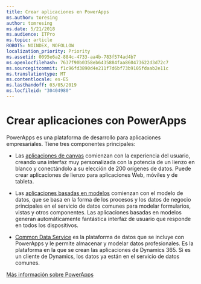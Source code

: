 ```yaml
---
title: Crear aplicaciones en PowerApps
ms.author: toresing
author: tomresing
ms.date: 5/21/2018
ms.audience: ITPro
ms.topic: article
ROBOTS: NOINDEX, NOFOLLOW
localization_priority: Priority
ms.assetid: 0095e6a2-884c-4733-aa4b-783f574ad4b7
ms.openlocfilehash: 7637f90b0358eb6435884faa860473622d3d72c7
ms.sourcegitcommit: f1c96fd3890d4e211f7d6bf73b9105fdaab2e11c
ms.translationtype: MT
ms.contentlocale: es-ES
ms.lasthandoff: 03/05/2019
ms.locfileid: "30404980"
---
```

# <a name="create-apps-with-powerapps"></a>Crear aplicaciones con PowerApps

PowerApps es una plataforma de desarrollo para aplicaciones empresariales. Tiene tres componentes principales: 
  
- Las [aplicaciones de canvas](https://go.microsoft.com/fwlink/?linkid=874495) comienzan con la experiencia del usuario, creando una interfaz muy personalizada con la potencia de un lienzo en blanco y conectándolo a su elección de 200 orígenes de datos. Puede crear aplicaciones de lienzo para aplicaciones Web, móviles y de tableta. 
    
- Las [aplicaciones basadas en modelos](https://go.microsoft.com/fwlink/?linkid=874496) comienzan con el modelo de datos, que se basa en la forma de los procesos y los datos de negocio principales en el servicio de datos comunes para modelar formularios, vistas y otros componentes. Las aplicaciones basadas en modelos generan automáticamente fantástica interfaz de usuario que responde en todos los dispositivos. 
    
- [Common Data Service](https://go.microsoft.com/fwlink/?linkid=874497) es la plataforma de datos que se incluye con PowerApps y le permite almacenar y modelar datos profesionales. Es la plataforma en la que se crean las aplicaciones de Dynamics 365. Si es un cliente de Dynamics, los datos ya están en el servicio de datos comunes. 
    
[Más información sobre PowerApps](https://go.microsoft.com/fwlink/?linkid=874498)
  

